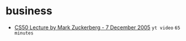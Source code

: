 # business

- [CS50 Lecture by Mark Zuckerberg - 7 December 2005](https://www.youtube.com/watch?v=xFFs9UgOAlE) `yt video` `65 minutes`